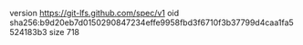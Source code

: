 version https://git-lfs.github.com/spec/v1
oid sha256:b9d20eb7d0150290847234effe9958fbd3f6710f3b37799d4caa1fa5524183b3
size 718
